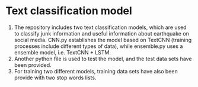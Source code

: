 # Text classification model
1. The repository includes two text classification models, which are used to classify junk information and useful information about earthquake on social media. CNN.py establishes the model based on TextCNN (training processes include different types of data), while ensemble.py uses a ensemble model, i.e. TextCNN + LSTM.
2. Another python file is used to test the model, and the test data sets have been provided.
3. For training two different models, training data sets have also been provide with two stop words lists.
